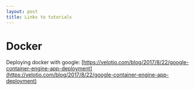 ```yaml
---
layout: post
title: Links to tutorials 
---
```


# Docker

Deploying docker with google: [https://velotio.com/blog/2017/8/22/google-container-engine-app-deployment](https://velotio.com/blog/2017/8/22/google-container-engine-app-deployment)
